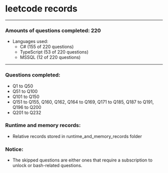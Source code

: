 # leetcode records
-----
### Amounts of questions completed: 220
- Languages used:
  - C# (155 of 220 questions)
  - TypeScript (53 of 220 questions)
  - MSSQL (12 of 220 questions)
-----
### Questions completed:
- Q1 to Q50
- Q51 to Q100
- Q101 to Q150
- Q151 to Q155, Q160, Q162, Q164 to Q169, Q171 to Q185, Q187 to Q191, Q196 to Q200
- Q201 to Q232
### Runtime and memory records:
- Relative records stored in runtime_and_memory_records folder
### Notice:
- The skipped questions are either ones that require a subscription to unlock or bash-related questions.